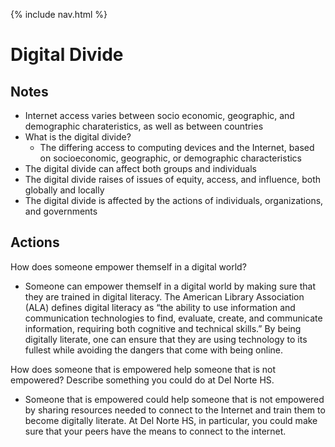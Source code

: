 {% include nav.html %}
# Digital Divide

## Notes
* Internet access varies between socio economic, geographic, and demographic charateristics, as well as between countries
* What is the digital divide?
  * The differing access to computing devices and the Internet, based on socioeconomic, geographic, or demographic characteristics
* The digital divide can affect both groups and individuals
* The digital divide raises of issues of equity, access, and influence, both globally and locally
* The digital divide is affected by the actions of individuals, organizations, and governments

## Actions
How does someone empower themself in a digital world?
- Someone can empower themself in a digital world by making sure that they are trained in digital literacy. The American Library Association (ALA) defines digital literacy as “the ability to use information and communication technologies to find, evaluate, create, and communicate information, requiring both cognitive and technical skills.” By being digitally literate, one can ensure that they are using technology to its fullest while avoiding the dangers that come with being online.

How does someone that is empowered help someone that is not empowered? Describe something you could do at Del Norte HS.
- Someone that is empowered could help someone that is not empowered by sharing resources needed to connect to the Internet and train them to become digitally literate. At Del Norte HS, in particular, you could make sure that your peers have the means to connect to the internet. 


